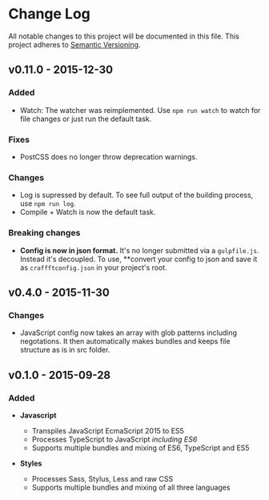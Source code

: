 # Change Log
All notable changes to this project will be documented in this file.
This project adheres to [Semantic Versioning](http://semver.org/).

## v0.11.0 - 2015-12-30

### Added
* Watch: The watcher was reimplemented. Use `npm run watch` to watch for file changes or just run the default task.

### Fixes
* PostCSS does no longer throw deprecation warnings.

### Changes
* Log is supressed by default. To see full output of the building process, use `npm run log`.
* Compile + Watch is now the default task.

### Breaking changes
* **Config is now in json format.** It's no longer submitted via a `gulpfile.js`. Instead it's decoupled. To use, **convert your config to json and save it as `craffftconfig.json` in your project's root.

## v0.4.0 - 2015-11-30
### Changes
* JavaScript config now takes an array with glob patterns including negotations. 
  It then automatically makes bundles and keeps file structure as is in src folder.

## v0.1.0 - 2015-09-28
### Added
* **Javascript**
  * Transpiles JavaScript EcmaScript 2015 to ES5
  * Processes TypeScript to JavaScript *including ES6*
  * Supports multiple bundles and mixing of ES6, TypeScript and ES5

* **Styles**
  * Processes Sass, Stylus, Less and raw CSS
  * Supports multiple bundles and mixing of all three languages
